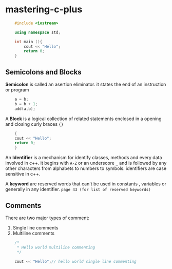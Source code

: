 # mastering-c-plus



```c++
    #include <iostream>

    using namespace std;

    int main (){
        cout << "Hello";
        return 0;
    }
```

## Semicolons and Blocks

**Semicolon** is called an asertion eliminator. it states the end of an instruction or program

```c++
    a = b;
    b = b + 1;
    add(a,b);
```


A **Block** is a logical collection of related statements enclosed in a opening and closing curly braces ```{}```

```c++
    {
    cout << "Hello";
    return 0;
    }
```
An **Identifier** is a mechanism for identify classes, methods and every data involved in c++. it begins with ```A-Z``` or an underscore ```_``` and is followed by any other characters from alphabets to numbers to symbols. identifiers are case sensitive in c++.


A **keyword** are reserved words that can't be used in constants , variables or generally in any identifier. ```page 43 (for list of reserved keywords)```


## Comments

There are two major types of comment:

1. Single line comments
2. Multiline comments

```c++
    /*
     * Hello world multiline commenting
     */
    
    cout << "Hello";// hello world single line commenting    
```